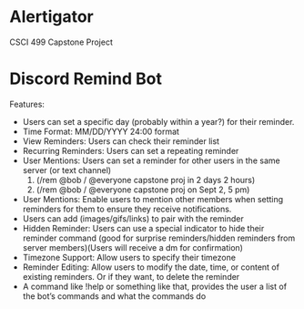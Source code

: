 # Alertigator
CSCI 499 Capstone Project

# Discord Remind Bot

Features:
- Users can set a specific day (probably within a year?) for their reminder.
- Time Format: MM/DD/YYYY 24:00 format
- View Reminders: Users can check their reminder list
- Recurring Reminders: Users can set a repeating reminder  
- User Mentions: Users can set a reminder for other users in the same server (or text channel)
  1. (/rem @bob / @everyone capstone proj in 2 days 2 hours)
  2. (/rem @bob / @everyone capstone proj on Sept 2, 5 pm)
- User Mentions: Enable users to mention other members when setting reminders for them to ensure they receive notifications.
- Users can add (images/gifs/links) to pair with the reminder
- Hidden Reminder: Users can use a special indicator to hide their reminder command (good for surprise reminders/hidden reminders from server members)(Users will receive a dm for confirmation)
- Timezone Support: Allow users to specify their timezone
- Reminder Editing: Allow users to modify the date, time, or content of existing reminders. Or if they want, to delete the reminder
- A command like !help or something like that, provides the user a list of the bot’s commands and what the commands do
